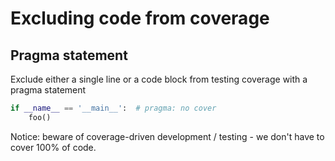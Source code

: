 # Excluding code from coverage

## Pragma statement

Exclude either a single line or a code block from testing coverage with a pragma statement
```python
if __name__ == '__main__':  # pragma: no cover
    foo()
```

Notice: beware of coverage-driven development / testing - we don't have to cover 100% of code.